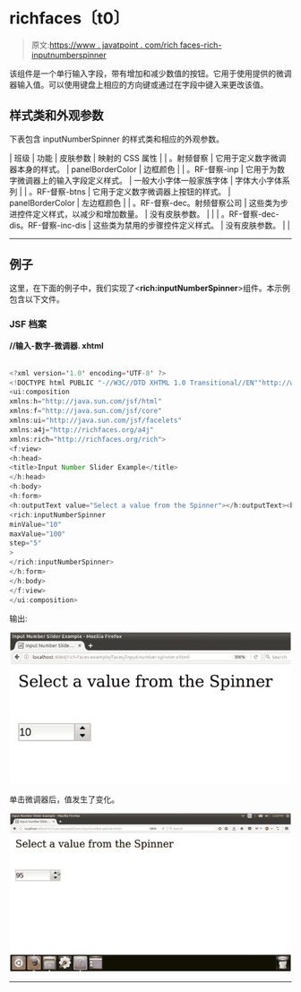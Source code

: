 # richfaces〔t0〕

> 原文:[https://www . javatpoint . com/rich faces-rich-inputnumberspinner](https://www.javatpoint.com/richfaces-rich-inputnumberspinner)

该组件是一个单行输入字段，带有增加和减少数值的按钮。它用于使用提供的微调器输入值。可以使用键盘上相应的方向键或通过在字段中键入来更改该值。

## 样式类和外观参数

下表包含 inputNumberSpinner 的样式类和相应的外观参数。

| 班级 | 功能 | 皮肤参数 | 映射的 CSS 属性 |
| 。射频督察 | 它用于定义数字微调器本身的样式。 | panelBorderColor | 边框颜色 |
| 。RF-督察-inp | 它用于为数字微调器上的输入字段定义样式。 | 一般大小字体一般家族字体 | 字体大小字体系列 |
| 。RF-督察-btns | 它用于定义数字微调器上按钮的样式。 | panelBorderColor | 左边框颜色 |
| 。RF-督察-dec。射频督察公司 | 这些类为步进控件定义样式，以减少和增加数量。 | 没有皮肤参数。 |  |
| 。RF-督察-dec-dis。RF-督察-inc-dis | 这些类为禁用的步骤控件定义样式。 | 没有皮肤参数。 |  |

* * *

## 例子

这里，在下面的例子中，我们实现了<**rich:inputNumberSpinner**>组件。本示例包含以下文件。

### JSF 档案

**//输入-数字-微调器. xhtml**

```java

<?xml version='1.0' encoding='UTF-8' ?>
<!DOCTYPE html PUBLIC "-//W3C//DTD XHTML 1.0 Transitional//EN""http://www.w3.org/TR/xhtml1/DTD/xhtml1-transitional.dtd">
<ui:composition 
xmlns:h="http://java.sun.com/jsf/html"
xmlns:f="http://java.sun.com/jsf/core"
xmlns:ui="http://java.sun.com/jsf/facelets"
xmlns:a4j="http://richfaces.org/a4j"
xmlns:rich="http://richfaces.org/rich">
<f:view>
<h:head>
<title>Input Number Slider Example</title>
</h:head>
<h:body>
<h:form>
<h:outputText value="Select a value from the Spinner"></h:outputText><br/><br/>
<rich:inputNumberSpinner
minValue="10"
maxValue="100"
step="5"
>
</rich:inputNumberSpinner>
</h:form>
</h:body>
</f:view>
</ui:composition>

```

输出:

![RichFaces Inplacenumberspinner 1](img/443660e01375fd6d20c96876d3fffcdb.png)

单击微调器后，值发生了变化。

![RichFaces Inplacenumberspinner 2](img/9dbdb6be800222752ac2a07328e4ce4c.png)

* * *
